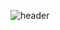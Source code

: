 <!---
leesh1997/leesh1997 is a ✨ special ✨ repository because its `README.md` (this file) appears on your GitHub profile.
You can click the Preview link to take a look at your changes.
--->

 
 
![header](https://capsule-render.vercel.app/api?type=wave&color=auto&height=300&section=header&text=capsule%20render&fontSize=90)
